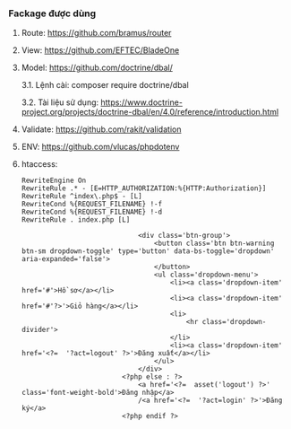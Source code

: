 ### Fackage được dùng
1. Route: https://github.com/bramus/router
2. View: https://github.com/EFTEC/BladeOne
3. Model: https://github.com/doctrine/dbal/
    
    3.1. Lệnh cài: composer require doctrine/dbal
    
    3.2. Tài liệu sử dụng: https://www.doctrine-project.org/projects/doctrine-dbal/en/4.0/reference/introduction.html
4. Validate: https://github.com/rakit/validation
5. ENV: https://github.com/vlucas/phpdotenv
6. htaccess: 
    ```
    RewriteEngine On
    RewriteRule .* - [E=HTTP_AUTHORIZATION:%{HTTP:Authorization}]
    RewriteRule ^index\.php$ - [L]
    RewriteCond %{REQUEST_FILENAME} !-f
    RewriteCond %{REQUEST_FILENAME} !-d
    RewriteRule . index.php [L]
    ```

     <?php if (isset($_SESSION['user'])) : ?>
                                    <div class='btn-group'>
                                        <button class='btn btn-warning btn-sm dropdown-toggle' type='button' data-bs-toggle='dropdown' aria-expanded='false'>
                                        </button>
                                        <ul class='dropdown-menu'>
                                            <li><a class='dropdown-item' href='#'>Hồ sơ</a></li>
                                            <li><a class='dropdown-item' href='#'?>'>Giỏ hàng</a></li>
                                            <li>
                                                <hr class='dropdown-divider'>
                                            </li>
                                            <li><a class='dropdown-item' href='<?=  '?act=logout' ?>'>Đăng xuất</a></li>
                                        </ul>
                                    </div>
                                <?php else : ?>
                                    <a href='<?=  asset('logout') ?>' class='font-weight-bold'>Đăng nhập</a>
                                    /<a href='<?=  '?act=login' ?>'>Đăng ký</a>
                                <?php endif ?>
